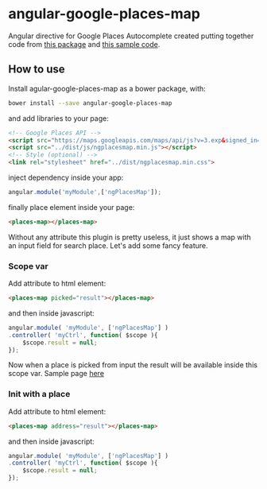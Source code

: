 # angular-google-places-map

Angular directive for Google Places Autocomplete created putting together code from [this package](https://github.com/kuhnza/angular-google-places-autocomplete) and [this sample code](https://developers.google.com/maps/documentation/javascript/examples/places-autocomplete).

## How to use
Install agular-google-places-map as a bower package, with:
```bash
bower install --save angular-google-places-map
```
and add libraries to your page:
```html
<!-- Google Places API -->
<script src="https://maps.googleapis.com/maps/api/js?v=3.exp&signed_in=true&libraries=places"></script>
<script src="../dist/js/ngplacesmap.min.js"></script>
<!-- Style (optional) -->
<link rel="stylesheet" href="../dist/ngplacesmap.min.css">
```
inject dependency inside your app:
```javascript
angular.module('myModule',['ngPlacesMap']);
```
finally place element inside your page:
```html
<places-map></places-map>
```
Without any attribute this plugin is pretty useless, it just shows a map with an input field for search place. Let's add
some fancy feature.
### Scope var
Add attribute to html element:
```html
<places-map picked="result"></places-map>
```
and then inside javascript:
```javascript
angular.module( 'myModule', ['ngPlacesMap'] )
.controller( 'myCtrl', function( $scope ){
	$scope.result = null;
});
```
Now when a place is picked from input the result will be available inside this scope var.
Sample page [here](sample/empty.html)
### Init with a place
Add attribute to html element:
```html
<places-map address="result"></places-map>
```
and then inside javascript:
```javascript
angular.module( 'myModule', ['ngPlacesMap'] )
.controller( 'myCtrl', function( $scope ){
	$scope.result = null;
});